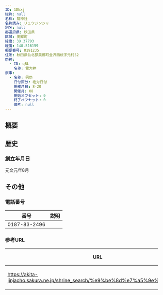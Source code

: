 ```yaml
---
ID: 1Dkxj
総称: null
名称: 龍神社
名称読み: リュウジンジャ
別名: null
都道府県: 秋田県
区域: 美郷町
緯度: 39.37793
経度: 140.516159
郵便番号: 0191235
住所: 秋田県仙北郡美郷町金沢西根字元村52
祭神:
  - ID: qBL
    名称: 雷大神
祭事:
  - 名称: 例祭
    日付区分: 絶対日付
    開催月日: 8-20
    開催月: 08
    開始オフセット: 0
    終了オフセット: 0
    備考: null
---
```


## 概要

## 歴史

### 創立年月日

元文元年8月

## その他

### 電話番号

| 番号         | 説明 |
| ------------ | ---- |
| 0187-83-2496 |      |

### 参考URL

| URL                                                                            | 説明   |
| ------------------------------------------------------------------------------ | ------ |
| https://akita-jinjacho.sakura.ne.jp/shrine_search/%e9%be%8d%e7%a5%9e%e7%a4%be/ | 神社庁 |
